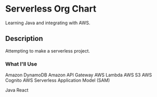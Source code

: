# Serverless Org Chart

Learning Java and integrating with AWS. 

## Description

Attempting to make a serverless project.

### What I'll Use

Amazon DynamoDB
Amazon API Gateway
AWS Lambda
AWS S3
AWS Cognito
AWS Serverless Application Model (SAM)

Java
React
